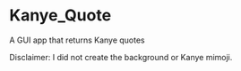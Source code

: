 # Kanye_Quote
A GUI app that returns Kanye quotes


Disclaimer:
I did not create the background or Kanye mimoji.
